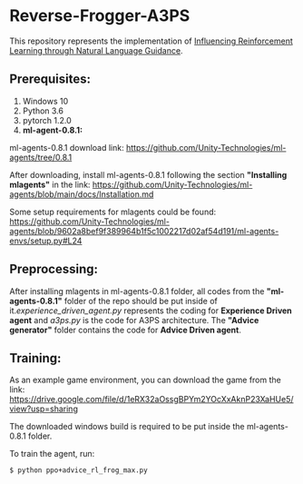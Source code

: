 # Reverse-Frogger-A3PS
This repository represents the implementation of [Influencing Reinforcement Learning through Natural Language Guidance](https://arxiv.org/abs/2104.01506). 

## Prerequisites:
1. Windows 10
2. Python 3.6
3. pytorch 1.2.0
4. **ml-agent-0.8.1:**

ml-agents-0.8.1 download link:
https://github.com/Unity-Technologies/ml-agents/tree/0.8.1

After downloading, install ml-agents-0.8.1 following the section **"Installing mlagents"** in the link: 
https://github.com/Unity-Technologies/ml-agents/blob/main/docs/Installation.md

Some setup requirements for mlagents could be found: 
https://github.com/Unity-Technologies/ml-agents/blob/9602a8bef9f389964b1f5c1002217d02af54d191/ml-agents-envs/setup.py#L24

## Preprocessing:
After installing mlagents in ml-agents-0.8.1 folder, all codes from the **"ml-agents-0.8.1"** folder of the repo should be put inside of it.*experience_driven_agent.py* represents the coding for **Experience Driven agent** and *a3ps.py* is the code for A3PS architecture. The **"Advice generator"** folder contains the code for **Advice Driven agent**. 
 
 ## Training:
 As an example game environment, you can download the game from the link: https://drive.google.com/file/d/1eRX32aOssgBPYm2YOcXxAknP23XaHUe5/view?usp=sharing
 
 The downloaded windows build  is required to be put inside the ml-agents-0.8.1 folder. 
 
 To train the agent, run: 
 ```console
$ python ppo+advice_rl_frog_max.py
```
 
